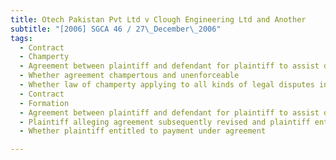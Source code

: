 ```yaml
---
title: Otech Pakistan Pvt Ltd v Clough Engineering Ltd and Another 
subtitle: "[2006] SGCA 46 / 27\_December\_2006"
tags:
  - Contract
  - Champerty
  - Agreement between plaintiff and defendant for plaintiff to assist defendant in securing settlement in legal proceedings between defendant and third party
  - Whether agreement champertous and unenforceable
  - Whether law of champerty applying to all kinds of legal disputes including those referred to arbitration
  - Contract
  - Formation
  - Agreement between plaintiff and defendant for plaintiff to assist defendant in securing settlement in legal proceedings between defendant and third party
  - Plaintiff alleging agreement subsequently revised and plaintiff entitled to larger percentage of settlement sum Whether concluded agreement to revise plaintiff\'s compensation existing
  - Whether plaintiff entitled to payment under agreement

---
```


